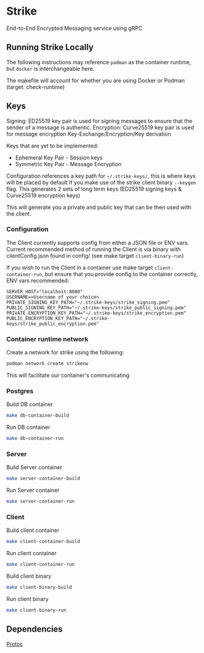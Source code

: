 # Strike

End-to-End Encrypted Messaging service using gRPC

## Running Strike Locally

The following instructions may reference `podman` as the container runtime, but `docker` is interchangeable here.

The makefile will account for whether you are using Docker or Podman (target: check-runtime)

## Keys

Signing: ED25519 key pair is used for signing messages to ensure that the sender of a message is authentic.
Encryption: Curve25519 key pair is used for message encryption Key-Exchange/Encryption/Key derivation

Keys that are yet to be implemented:
- Ephemeral Key Pair - Session keys
- Symmetric Key Pair - Message Encryption

Configuration references a key path for `~/.strike-keys/`, this is where keys will be placed by default if you make use of the strike client binary `--keygen` flag. This generates 2 sets of long term keys (ED25519 signing keys & Curve25519 encryption keys)

This will generate you a private and public key that can be then used with the client.

### Configuration
The Client currently supports config from either a JSON file or ENV vars. Current recommended method of running the Client is via binary with clientConfig.json found in config/ (see make target `client-binary-run`)

If you wish to run the Client in a container use make target `client-container-run`, but ensure that you provide config to the container correctly, ENV vars recommended:

    SERVER_HOST="localhost:8080"
    USERNAME=<Username of your choice>
    PRIVATE_SIGNING_KEY_PATH="~/.strike-keys/strike_signing.pem"
    PUBLIC_SIGNING_KEY_PATH="~/.strike-keys/strike_public_signing.pem"
    PRIVATE_ENCRYPTION_KEY_PATH="~/.strike-keys/strike_encryption.pem"
    PUBLIC_ENCRYPTION_KEY_PATH="~/.strike-keys/strike_public_encryption.pem"

### Container runtime network
Create a network for strike using the following:
```bash
podman network create strikenw
```
This will facilitate our container's communicating

<!-- TODO: [k3d](https://k3d.io/stable/) + [tilt](https://tilt.dev/) as a means for Docker users or Implementing [Podman pods](https://docs.podman.io/en/v5.2.5/markdown/podman-pod-create.1.html) directly.

Either way the K8s manifests will be rolled once and used as needed. -->

### Postgres

Build DB container
```bash
make db-container-build
```
Run DB container
```bash
make db-container-run
```

### Server
Build Server container
```bash
make server-container-build
```
Run Server container
```bash
make server-container-run
```

### Client
Build client container
```bash
make client-container-build
```
Run client container
```bash
make client-container-run
```

Build client binary
```bash
make client-binary-build
```

Run client binary
```bash
make client-binary-run
```


## Dependencies
[Protoc](https://grpc.io/docs/protoc-installation/)
[]()
